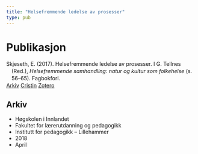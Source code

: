 ```yaml
---
title: "Helsefremmende ledelse av prosesser"
type: pub
---
```

<h1>Publikasjon</h1>
<article id="csl-bib-container-R6XDDVXI" class="csl-bib-container">
  <div class="csl-bib-body" style="line-height: 1.35; padding-left: 1em; text-indent:-1em;">
  <div class="csl-entry">Skjeseth, E. (2017). Helsefremmende ledelse av prosesser. I G. Tellnes (Red.), <i>Helsefremmende samhandling: natur og kultur som folkehelse</i> (s. 56&#x2013;65). Fagbokforl.</div>
</div>
  <div class="csl-bib-buttons">
    <a href="#taxonomy-article-R6XDDVXI" class="csl-bib-button">Arkiv</a>
    <a href="https://app.cristin.no/results/show.jsf?id=1582159" alt="Cristin URL" class="csl-bib-button">Cristin</a>
    <a href="http://zotero.org/groups/5022929/items/R6XDDVXI" alt="Zotero URL" class="csl-bib-button">Zotero</a>
  </div>
  <div id="csl-bib-meta-container-R6XDDVXI"></div>
</article>
<div id="csl-bib-meta-R6XDDVXI" class="csl-bib-meta">
  <article id="taxonomy-article-R6XDDVXI" class="taxonomy-article">
    <h1>Arkiv</h1>
    <ul>
      <li>Høgskolen i Innlandet</li>
      <li>Fakultet for lærerutdanning og pedagogikk</li>
      <li>Institutt for pedagogikk – Lillehammer</li>
      <li>2018</li>
      <li>April</li>
    </ul>
  </article>
</div>
